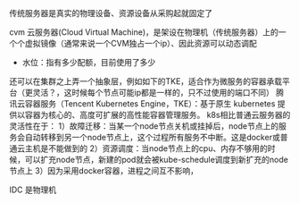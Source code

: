 传统服务器是真实的物理设备、资源设备从采购起就固定了

cvm 云服务器(Cloud Virtual Machine)，是架设在物理机（传统服务器）上的一个个虚拟镜像（通常来说一个CVM独占一个ip）、因此资源可以动态调配
- 水位：指有多少配额，目前使用了多少

还可以在集群之上弄一个抽象层，例如如下的TKE，适合作为微服务的容器承载平台（更灵活？，这时候每个节点可能ip都是一样的，只不过使用的端口不同）
腾讯云容器服务（Tencent Kubernetes Engine，TKE）：基于原生 kubernetes 提供以容器为核心的、高度可扩展的高性能容器管理服务。
k8s相比普通云服务器的灵活性在于：
1）故障迁移：当某一个node节点关机或挂掉后，node节点上的服务会自动转移到另一个node节点上，这个过程所有服务不中断。这是docker或普通云主机是不能做到的
2）资源调度：当node节点上的cpu、内存不够用的时候，可以扩充node节点，新建的pod就会被kube-schedule调度到新扩充的node节点上
3）因为采用docker容器，进程之间互不影响，

IDC 是物理机